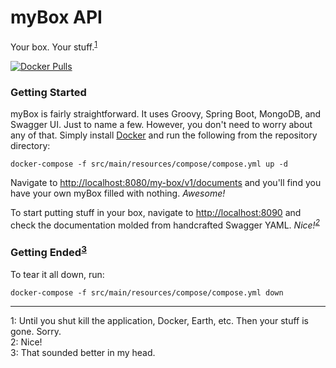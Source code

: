 # myBox API

Your box. Your stuff.<sup>[1](#myfootnote1)</sup>

[![Docker Pulls](https://img.shields.io/docker/pulls/brickster/my-box.svg)](https://hub.docker.com/r/brickster/my-box/)

### Getting Started

myBox is fairly straightforward. It uses Groovy, Spring Boot, MongoDB, and Swagger UI. Just to name a few. However, you don't need to worry about any of that. Simply install [Docker](https://docs.docker.com/engine/installation/) and run the following from the repository directory:

```
docker-compose -f src/main/resources/compose/compose.yml up -d
```

Navigate to [http://localhost:8080/my-box/v1/documents]() and you'll find you have your own myBox filled with nothing. _Awesome!_

To start putting stuff in your box, navigate to [http://localhost:8090]() and check the documentation molded from handcrafted Swagger YAML. _Nice!<sup>[2](#myfootnote3)</sup>_

### Getting Ended<sup>[3](#myfootnote3)</sup>

To tear it all down, run:

```
docker-compose -f src/main/resources/compose/compose.yml down
```

---

<a name="myfootnote1">1</a>: Until you shut kill the application, Docker, Earth, etc. Then your stuff is gone. Sorry.</br>
<a name="myfootnote2">2</a>: Nice!</br>
<a name="myfootnote3">3</a>: That sounded better in my head.
